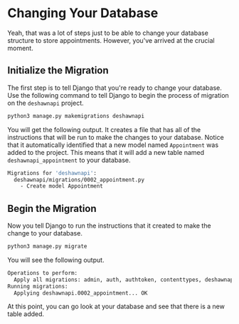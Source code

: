 # Changing Your Database

Yeah, that was a lot of steps just to be able to change your database structure to store appointments. However, you've arrived at the crucial moment.

## Initialize the Migration

The first step is to tell Django that you're ready to change your database. Use the following command to tell Django to begin the process of migration on the `deshawnapi` project.

```sh
python3 manage.py makemigrations deshawnapi
```

You will get the following output. It creates a file that has all of the instructions that will be run to make the changes to your database. Notice that it automatically identified that a new model named `Appointment` was added to the project. This means that it will add a new table named `deshawnapi_appointment` to your database.

```sh
Migrations for 'deshawnapi':
  deshawnapi/migrations/0002_appointment.py
    - Create model Appointment
```

## Begin the Migration

Now you tell Django to run the instructions that it created to make the change to your database.

```sh
python3 manage.py migrate
```

You will see the following output.

```sh
Operations to perform:
  Apply all migrations: admin, auth, authtoken, contenttypes, deshawnapi, sessions
Running migrations:
  Applying deshawnapi.0002_appointment... OK
```

At this point, you can go look at your database and see that there is a new table added.